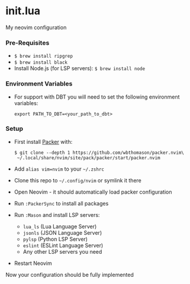 # init.lua
My neovim configuration

### Pre-Requisites

* `$ brew install ripgrep`
* `$ brew install black`
* Install Node.js (for LSP servers): `$ brew install node`

### Environment Variables

* For support with DBT you will need to set the following environment variables:

    ```shell
    export PATH_TO_DBT=<your_path_to_dbt>
    ```

### Setup

* First install [Packer](https://github.com/wbthomason/packer.nvim) with:

    ```shell
    $ git clone --depth 1 https://github.com/wbthomason/packer.nvim\
     ~/.local/share/nvim/site/pack/packer/start/packer.nvim
    ```

* Add `alias vim=nvim` to your `~/.zshrc`
* Clone this repo to `~/.config/nvim` or symlink it there
* Open Neovim - it should automatically load packer configuration
* Run `:PackerSync` to install all packages
* Run `:Mason` and install LSP servers:
  - `lua_ls` (Lua Language Server)
  - `jsonls` (JSON Language Server)
  - `pylsp` (Python LSP Server)
  - `eslint` (ESLint Language Server)
  - Any other LSP servers you need
* Restart Neovim

Now your configuration should be fully implemented
